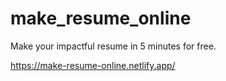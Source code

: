 # make_resume_online
Make your impactful resume in 5 minutes for free.

https://make-resume-online.netlify.app/
